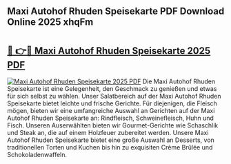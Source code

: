 ## Maxi Autohof Rhuden Speisekarte PDF Download Online 2025 xhqFm

# <h2><a href="http://gc95w4.nevu.top/?p=Maxi+Autohof+Rhuden+Speisekarte">🔗 👉🔴 Maxi Autohof Rhuden Speisekarte 2025 PDF</a></h2>

[![Maxi Autohof Rhuden Speisekarte 2025 PDF](https://i.imgur.com/dBaPXMq.png)](http://gc95w4.nevu.top/?p=Maxi+Autohof+Rhuden+Speisekarte)
Die Maxi Autohof Rhuden Speisekarte ist eine Gelegenheit, den Geschmack zu genießen und etwas für sich selbst zu wählen. Unser Salatbereich auf der Maxi Autohof Rhuden Speisekarte bietet leichte und frische Gerichte. Für diejenigen, die Fleisch mögen, bieten wir eine umfangreiche Auswahl an Gerichten auf der Maxi Autohof Rhuden Speisekarte an: Rindfleisch, Schweinefleisch, Huhn und Fisch. Unseren Auserwählten bieten wir Gourmet-Gerichte wie Schaschlik und Steak an, die auf einem Holzfeuer zubereitet werden. Unsere Maxi Autohof Rhuden Speisekarte bietet eine große Auswahl an Desserts, von traditionellen Torten und Kuchen bis hin zu exquisiten Crème Brûlée und Schokoladenwaffeln.
